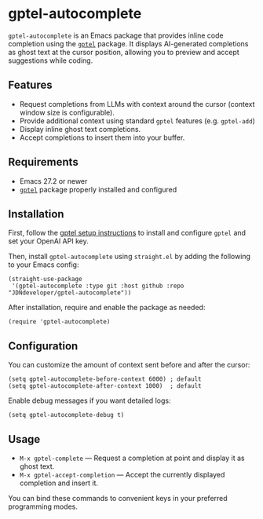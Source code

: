 # gptel-autocomplete

`gptel-autocomplete` is an Emacs package that provides inline code completion using the [`gptel`](https://github.com/karthink/gptel) package. It displays AI-generated completions as ghost text at the cursor position, allowing you to preview and accept suggestions while coding.

## Features

- Request completions from LLMs with context around the cursor (context window size is configurable).
- Provide additional context using standard `gptel` features (e.g. `gptel-add`)
- Display inline ghost text completions.
- Accept completions to insert them into your buffer.

## Requirements

- Emacs 27.2 or newer
- [`gptel`](https://github.com/karthink/gptel) package properly installed and configured

## Installation

First, follow the [gptel setup instructions](https://github.com/karthink/gptel) to install and configure `gptel` and set your OpenAI API key.

Then, install `gptel-autocomplete` using `straight.el` by adding the following to your Emacs config:

```elisp
(straight-use-package
 '(gptel-autocomplete :type git :host github :repo "JDNdeveloper/gptel-autocomplete"))
```

After installation, require and enable the package as needed:

```elisp
(require 'gptel-autocomplete)
```

## Configuration

You can customize the amount of context sent before and after the cursor:

```elisp
(setq gptel-autocomplete-before-context 6000) ; default
(setq gptel-autocomplete-after-context 1000)  ; default
```

Enable debug messages if you want detailed logs:

```elisp
(setq gptel-autocomplete-debug t)
```

## Usage

- `M-x gptel-complete` — Request a completion at point and display it as ghost text.
- `M-x gptel-accept-completion` — Accept the currently displayed completion and insert it.

You can bind these commands to convenient keys in your preferred programming modes.

